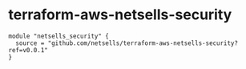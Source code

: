 # terraform-aws-netsells-security

```
module "netsells_security" {
  source = "github.com/netsells/terraform-aws-netsells-security?ref=v0.0.1"
}
```
